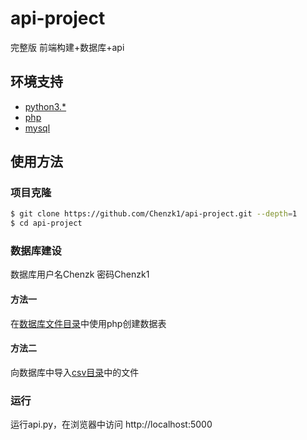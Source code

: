 # api-project
完整版
前端构建+数据库+api

## 环境支持
* [python3.*](https://www.python.org/downloads/)
* [php](http://php.net/)
* [mysql](https://www.mysql.com/downloads/)

## 使用方法
### 项目克隆
```bash
$ git clone https://github.com/Chenzk1/api-project.git --depth=1
$ cd api-project
```
### 数据库建设
数据库用户名Chenzk  密码Chenzk1
#### 方法一
在[数据库文件目录](https://github.com/Chenzk1/api-project/tree/master/data)中使用php创建数据表
#### 方法二
向数据库中导入[csv目录](https://github.com/Chenzk1/api-project/tree/master/data/csv)中的文件

### 运行
运行api.py，在浏览器中访问 http://localhost:5000
